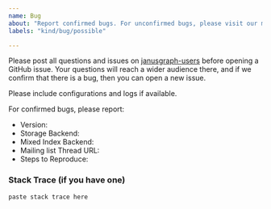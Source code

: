 ```yaml
---
name: Bug
about: "Report confirmed bugs. For unconfirmed bugs, please visit our mailing list https://groups.google.com/forum/#!forum/janusgraph-users"
labels: "kind/bug/possible"

---
```


Please post all questions and issues on [janusgraph-users](https://groups.google.com/forum/#!forum/janusgraph-users)
before opening a GitHub issue. Your questions will reach a wider audience there,
and if we confirm that there is a bug, then you can open a new issue.

Please include configurations and logs if available.

For confirmed bugs, please report:
- Version: 
- Storage Backend: 
- Mixed Index Backend:
- Mailing list Thread URL:
- Steps to Reproduce: 

### Stack Trace (if you have one)

```
paste stack trace here
```